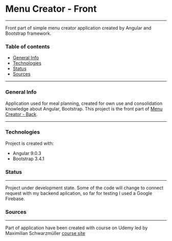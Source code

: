 # Menu Creator - Front
---
Front part of simple menu creator application created by Angular and Bootstrap framework.

### Table of contents
* [General Info](#general-info)
* [Technologies](#technologies)
* [Status](#status)
* [Sources](#sources)

---
### General Info

Application used for meal planning, created for own use and consolidation knowledge about Angular, Bootstrap. This project is the front part of [Menu Creator - Back](https://github.com/JaroslawCzerwinski/Menu-Creator-Back).

---
### Technologies
Project is created with:
- Angular 9.0.3
- Bootstrap 3.4.1

### Status
---
Project under development state. Some of the code will change to connect request with my backend aplication, so far for testing I used a Google Firebase.

### Sources
---
Part of application have been created with course on Udemy led by Maximilian Schwarzmüller [course site](https://www.udemy.com/course/the-complete-guide-to-angular-2/)
